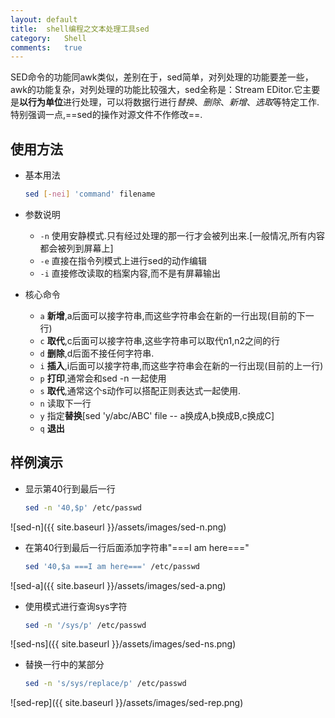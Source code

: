 ```yaml
---
layout:	default
title:	shell编程之文本处理工具sed
category:	Shell
comments:	true
---
```

SED命令的功能同awk类似，差别在于，sed简单，对列处理的功能要差一些，awk的功能复杂，对列处理的功能比较强大，sed全称是：Stream EDitor.它主要是**以行为单位**进行处理，可以将数据行进行*替换*、*删除*、*新增*、*选取*等特定工作.特别强调一点,==sed的操作对源文件不作修改==.



## 使用方法
* 基本用法

	```bash
	sed [-nei] 'command' filename
	```
* 参数说明
	* `-n`	使用安静模式.只有经过处理的那一行才会被列出来.[一般情况,所有内容都会被列到屏幕上]
	* `-e`	直接在指令列模式上进行sed的动作编辑
	* `-i`	直接修改读取的档案内容,而不是有屏幕输出
* 核心命令
	* `a`	**新增**,a后面可以接字符串,而这些字符串会在新的一行出现(目前的下一行)
	* `c`	**取代**,c后面可以接字符串,这些字符串可以取代n1,n2之间的行
	* `d`	**删除**,d后面不接任何字符串.
	* `i`	**插入**,i后面可以接字符串,而这些字符串会在新的一行出现(目前的上一行)
	* `p`	**打印**,通常会和sed -n 一起使用
	* `s`	**取代**,通常这个s动作可以搭配正则表达式一起使用.
	* `n`	读取下一行
	* `y`	指定**替换**[sed 'y/abc/ABC' file -- a换成A,b换成B,c换成C]
	* `q`	**退出**

## 样例演示
* 显示第40行到最后一行
	
	```bash
	sed -n '40,$p' /etc/passwd
	```
![sed-n]({{ site.baseurl }}/assets/images/sed-n.png)
* 在第40行到最后一行后面添加字符串"\=\=\=I am here\=\=\="

	```bash
	sed '40,$a ===I am here===' /etc/passwd
	```
![sed-a]({{ site.baseurl }}/assets/images/sed-a.png)
* 使用模式进行查询sys字符 
	
	```bash
	sed -n '/sys/p' /etc/passwd
	```
![sed-ns]({{ site.baseurl }}/assets/images/sed-ns.png)
* 替换一行中的某部分 
	
	```bash
	sed -n 's/sys/replace/p' /etc/passwd
	```
![sed-rep]({{ site.baseurl }}/assets/images/sed-rep.png)

